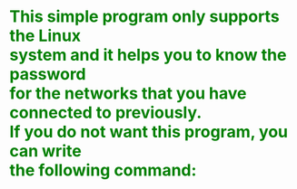 <h1 style="color:green">This simple program only supports the Linux <br>system and it helps you to know the password <br>for the networks that you have connected to previously.<br>If you do not want this program, you can write <br>the following command:</h1>
<img source="https://media.geeksforgeeks.org/wp-content/uploads/Capture3-2.png"></img>
